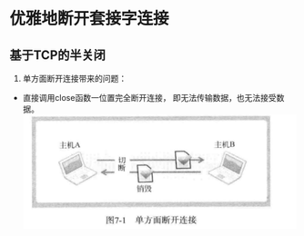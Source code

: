 # 优雅地断开套接字连接

## 基于TCP的半关闭

1. 单方面断开连接带来的问题：
 - 直接调用close函数一位置完全断开连接，
 即无法传输数据，也无法接受数据。
 ![单方面断开连接](单方面断开连接.png)
 